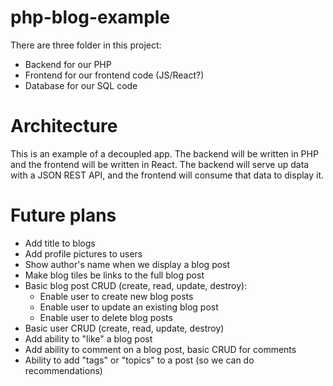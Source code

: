 # php-blog-example

There are three folder in this project:

* Backend for our PHP
* Frontend for our frontend code (JS/React?)
* Database for our SQL code

# Architecture 

This is an example of a decoupled app.  The backend will be written in PHP and the frontend will be written in React.  The backend will serve up data with a JSON REST API, and the frontend will consume that data to display it.

# Future plans

* Add title to blogs
* Add profile pictures to users
* Show author's name when we display a blog post
* Make blog tiles be links to the full blog post
* Basic blog post CRUD (create, read, update, destroy):
  - Enable user to create new blog posts
  - Enable user to update an existing blog post
  - Enable user to delete blog posts
* Basic user CRUD (create, read, update, destroy)
* Add ability to "like" a blog post
* Add ability to comment on a blog post, basic CRUD for comments
* Ability to add "tags" or "topics" to a post (so we can do recommendations)
